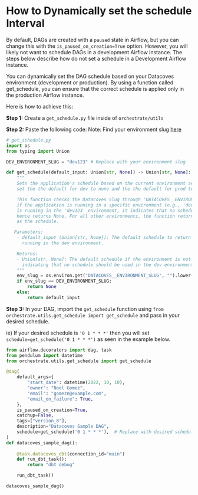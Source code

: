 # How to Dynamically set the schedule Interval

By default, DAGs are created with a `paused` state in Airflow, but you can change this with the `is_paused_on_creation=True` option. However, you will likely not want to schedule DAGs in a development Airflow instance. The steps below describe how do not set a schedule in a Development Airflow instance.

You can dynamically set the DAG schedule based on your Datacoves environment (development or production). By using a function called get_schedule, you can ensure that the correct schedule is applied only in the production Airflow instance.

Here is how to achieve this:

**Step 1:** Create a `get_schedule.py` file inside of `orchestrate/utils`

**Step 2:** Paste the following code:
Note: Find your environment slug [here](reference/admin-menu/environments.md)
```python
# get_schedule.py
import os
from typing import Union

DEV_ENVIRONMENT_SLUG = "dev123" # Replace with your environment slug

def get_schedule(default_input: Union[str, None]) -> Union[str, None]:
    """
    Sets the application's schedule based on the current environment setting. Allows you to
    set the the default for dev to none and the the default for prod to the default input.

    This function checks the Datacoves Slug through 'DATACOVES__ENVIRONMENT_SLUG' variable to determine
    if the application is running in a specific environment (e.g., 'dev123'). If the application
    is running in the 'dev123' environment, it indicates that no schedule should be used, and
    hence returns None. For all other environments, the function returns the given 'default_input'
    as the schedule.

   Parameters:
    - default_input (Union[str, None]): The default schedule to return if the application is not
      running in the dev environment.

    Returns:
    - Union[str, None]: The default schedule if the environment is not 'dev123'; otherwise, None,
      indicating that no schedule should be used in the dev environment.
    """
    env_slug = os.environ.get("DATACOVES__ENVIRONMENT_SLUG", "").lower()
    if env_slug == DEV_ENVIRONMENT_SLUG:
        return None
    else:
        return default_input
```
**Step 3:** In your DAG, import the `get_schedule` function using `from orchestrate.utils.get_schedule import get_schedule` and pass in your desired schedule.

ie) If your desired schedule is `'0 1 * * *'` then you will set `schedule=get_schedule('0 1 * * *')` as seen in the example below. 
```python
from airflow.decorators import dag, task
from pendulum import datetime
from orchestrate.utils.get_schedule import get_schedule

@dag(
    default_args={
        "start_date": datetime(2022, 10, 10),
        "owner": "Noel Gomez",
        "email": "gomezn@example.com",
        "email_on_failure": True,
    },
    is_paused_on_creation=True, 
    catchup=False,
    tags=["version_8"],
    description="Datacoves Sample DAG",
    schedule=get_schedule('0 1 * * *'),  # Replace with desired schedule
)
def datacoves_sample_dag():
    
    @task.datacoves_dbt(connection_id="main")
    def run_dbt_task():
        return "dbt debug"

    run_dbt_task()

datacoves_sample_dag()
```

